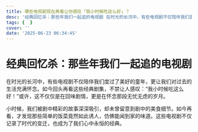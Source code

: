 ```yaml
---
title: 哪些电视剧现在再看让你感叹「我小时候吃这么好」？
desc: '经典回忆杀：那些年我们一起追的电视剧 在时光的长河中，有些电视剧不仅陪伴我们度过了美好的童年，更让我们对过去的生活充满怀念。如今回头再看这些经典剧集，不禁让人感叹：“我小时候吃这么好！”或许，这不仅仅'
tags: {  }
cover: ''
date: '2025-06-23 06:34:45'
---
```

# 经典回忆杀：那些年我们一起追的电视剧

在时光的长河中，有些电视剧不仅陪伴我们度过了美好的童年，更让我们对过去的生活充满怀念。如今回头再看这些经典剧集，不禁让人感叹：“我小时候吃这么好！”或许，这不仅仅是在回味剧情，更是在怀念那段无忧无虑的岁月。

小时候，我们被剧中精彩的故事深深吸引，却未曾留意到剧中的美食细节。如今再看，才发现那些简单的饭菜竟然如此诱人，仿佛能闻到家的味道。这些电视剧不仅记录了时代的变迁，也成为了我们心中永恒的经典。